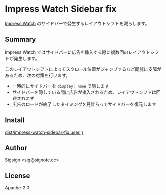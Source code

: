 # Impress Watch Sidebar fix

[Impress Watch](https://www.watch.impress.co.jp/) のサイドバーで発生するレイアウトシフトを減らします。

## Summary

Impress Watch ではサイドバーに広告を挿入する際に複数回のレイアウトシフトが発生します。

このレイアウトシフトによってスクロール位置がジャンプするなど閲覧に支障があるため、次の対策を行います。

* 一時的にサイドバーを `display: none` で隠します
* サイドバーを隠している間に広告が挿入されるため、レイアウトシフトは回避されます
* 広告のロードが終了したタイミングを見計らってサイドバーを復元します

## Install

[dist/impress-watch-sidebar-fix.user.js](https://github.com/sigsignv/impress-watch-sidebar-fix/raw/main/dist/impress-watch-sidebar-fix.user.js)

## Author

Sigsign <<sig@signote.cc>>

## License

Apache-2.0
